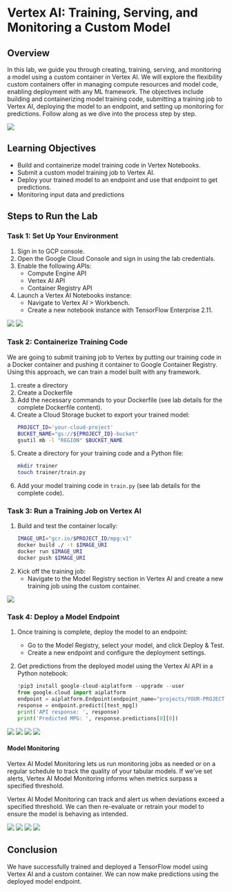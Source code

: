 
# Vertex AI: Training, Serving, and Monitoring a Custom Model 

## Overview
In this lab, we guide you through creating, training, serving, and monitoring a model using a custom container in Vertex AI. We will explore the flexibility custom containers offer in managing compute resources and model code, enabling deployment with any ML framework. The objectives include building and containerizing model training code, submitting a training job to Vertex AI, deploying the model to an endpoint, and setting up monitoring for predictions. Follow along as we dive into the process step by step.

![](https://github.com/rahulodedra30/MLOps/blob/vertex_ai/Labs/GCP_Labs/Vertex_AI_Labs%20/lab3/Images/flow.png)

## Learning Objectives
- Build and containerize model training code in Vertex Notebooks.
- Submit a custom model training job to Vertex AI.
- Deploy your trained model to an endpoint and use that endpoint to get predictions.
- Monitoring input data and predictions

## Steps to Run the Lab

### Task 1: Set Up Your Environment
1. Sign in to GCP console.
2. Open the Google Cloud Console and sign in using the lab credentials.
3. Enable the following APIs:
   - Compute Engine API
   - Vertex AI API
   - Container Registry API
4. Launch a Vertex AI Notebooks instance:
   - Navigate to Vertex AI > Workbench.
   - Create a new notebook instance with TensorFlow Enterprise 2.11.

![](https://github.com/rahulodedra30/MLOps/blob/vertex_ai/Labs/GCP_Labs/Vertex_AI_Labs%20/lab3/Images/workbench.png)
![](https://github.com/rahulodedra30/MLOps/blob/vertex_ai/Labs/GCP_Labs/Vertex_AI_Labs%20/lab3/Images/JupyterLab.png)

### Task 2: Containerize Training Code

We are going to submit training job to Vertex by putting our training code in a Docker container and pushing it container to Google Container Registry. Using this approach, we can train a model built with any framework.

1. create a directory
2. Create a Dockerfile
3. Add the necessary commands to your Dockerfile (see lab details for the complete Dockerfile content).
4. Create a Cloud Storage bucket to export your trained model:
   ```bash
   PROJECT_ID='your-cloud-project'
   BUCKET_NAME="gs://${PROJECT_ID}-bucket"
   gsutil mb -l "REGION" $BUCKET_NAME
   ```
5. Create a directory for your training code and a Python file:
   ```bash
   mkdir trainer
   touch trainer/train.py
   ```
6. Add your model training code in `train.py` (see lab details for the complete code).

### Task 3: Run a Training Job on Vertex AI
1. Build and test the container locally:
   ```bash
   IMAGE_URI="gcr.io/$PROJECT_ID/mpg:v1"
   docker build ./ -t $IMAGE_URI
   docker run $IMAGE_URI
   docker push $IMAGE_URI
   ```
2. Kick off the training job:
   - Navigate to the Model Registry section in Vertex AI and create a new training job using the custom container.

![](https://github.com/rahulodedra30/MLOps/blob/vertex_ai/Labs/GCP_Labs/Vertex_AI_Labs%20/lab3/Images/training.png)

### Task 4: Deploy a Model Endpoint
1. Once training is complete, deploy the model to an endpoint:
   - Go to the Model Registry, select your model, and click Deploy & Test.
   - Create a new endpoint and configure the deployment settings.
     
2. Get predictions from the deployed model using the Vertex AI API in a Python notebook:
   ```python
   !pip3 install google-cloud-aiplatform --upgrade --user
   from google.cloud import aiplatform
   endpoint = aiplatform.Endpoint(endpoint_name="projects/YOUR-PROJECT-NUMBER/locations/REGION/endpoints/YOUR-ENDPOINT-ID")
   response = endpoint.predict([test_mpg])
   print('API response: ', response)
   print('Predicted MPG: ', response.predictions[0][0])
   ```
![](https://github.com/rahulodedra30/MLOps/blob/vertex_ai/Labs/GCP_Labs/Vertex_AI_Labs%20/lab3/Images/model%20registry.png)
![](https://github.com/rahulodedra30/MLOps/blob/vertex_ai/Labs/GCP_Labs/Vertex_AI_Labs%20/lab3/Images/deployment.png)
![](https://github.com/rahulodedra30/MLOps/blob/vertex_ai/Labs/GCP_Labs/Vertex_AI_Labs%20/lab3/Images/deployed%20model%20details.png)
![](https://github.com/rahulodedra30/MLOps/blob/vertex_ai/Labs/GCP_Labs/Vertex_AI_Labs%20/lab3/Images/endpoint%20prediction.png)

#### Model Monitoring

Vertex AI Model Monitoring lets us run monitoring jobs as needed or on a regular schedule to track the quality of your tabular models. If we've set alerts, Vertex AI Model Monitoring informs when metrics surpass a specified threshold.

Vertex AI Model Monitoring can track and alert us when deviations exceed a specified threshold. We can then re-evaluate or retrain your model to ensure the model is behaving as intended.

![](https://github.com/rahulodedra30/MLOps/blob/vertex_ai/Labs/GCP_Labs/Vertex_AI_Labs%20/lab3/Images/monitoring%201.png)
![](https://github.com/rahulodedra30/MLOps/blob/vertex_ai/Labs/GCP_Labs/Vertex_AI_Labs%20/lab3/Images/monitoring%202.png)
![](https://github.com/rahulodedra30/MLOps/blob/vertex_ai/Labs/GCP_Labs/Vertex_AI_Labs%20/lab3/Images/monitoring%204.png)
![](https://github.com/rahulodedra30/MLOps/blob/vertex_ai/Labs/GCP_Labs/Vertex_AI_Labs%20/lab3/Images/monitoring%203.png)

## Conclusion
We have successfully trained and deployed a TensorFlow model using Vertex AI and a custom container. We can now make predictions using the deployed model endpoint.

